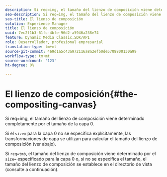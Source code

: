```yaml
---
description: Si req=img, el tamaño del lienzo de composición viene determinado completamente por el tamaño de la capa 0.
seo-description: Si req=img, el tamaño del lienzo de composición viene determinado completamente por el tamaño de la capa 0.
seo-title: El lienzo de composición
solution: Experience Manager
title: El lienzo de composición
uuid: 7ec2f1b3-61fc-4bfe-96d2-a5946a238e74
feature: Dynamic Media Classic,SDK/API
role: Desarrollador, profesional empresarial
translation-type: tm+mt
source-git-commit: 469d1a5c43a972116a8a2efb0de5708800130a99
workflow-type: tm+mt
source-wordcount: '123'
ht-degree: 0%

---
```



# El lienzo de composición{#the-compositing-canvas}

Si req=img, el tamaño del lienzo de composición viene determinado completamente por el tamaño de la capa 0.

Si el `size=` para la capa 0 no se especifica explícitamente, las transformaciones de capa se utilizan para calcular el tamaño del lienzo de composición (ver abajo).

Si `req=tmb`, el tamaño del lienzo de composición viene determinado por el `size=` especificado para la capa 0 o, si no se especifica el tamaño, el tamaño del lienzo de composición se establece en el directorio de vista (consulte a continuación).
